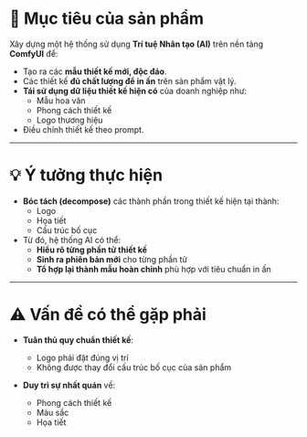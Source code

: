 # 🎯 Mục tiêu của sản phẩm

Xây dựng một hệ thống sử dụng **Trí tuệ Nhân tạo (AI)** trên nền tảng **ComfyUI** để:

- Tạo ra các **mẫu thiết kế mới, độc đáo**.
- Các thiết kế **đủ chất lượng để in ấn** trên sản phẩm vật lý.
- **Tái sử dụng dữ liệu thiết kế hiện có** của doanh nghiệp như:
  - Mẫu hoa văn
  - Phong cách thiết kế
  - Logo thương hiệu
- Điều chỉnh thiết kế theo prompt.

---

# 💡 Ý tưởng thực hiện

- **Bóc tách (decompose)** các thành phần trong thiết kế hiện tại thành:
  - Logo
  - Họa tiết
  - Cấu trúc bố cục
- Từ đó, hệ thống AI có thể:
  - **Hiểu rõ từng phần tử thiết kế**
  - **Sinh ra phiên bản mới** cho từng phần tử
  - **Tổ hợp lại thành mẫu hoàn chỉnh** phù hợp với tiêu chuẩn in ấn

---

# ⚠️ Vấn đề có thể gặp phải

- **Tuân thủ quy chuẩn thiết kế**:

  - Logo phải đặt đúng vị trí
  - Không được thay đổi cấu trúc bố cục của sản phẩm
- **Duy trì sự nhất quán** về:

  - Phong cách thiết kế
  - Màu sắc
  - Họa tiết
